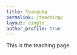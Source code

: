 ```yaml
---
title: Teacgubg
permalink: /teaching/
layout: single
author_profile: true
---
```


This is the teaching page.
